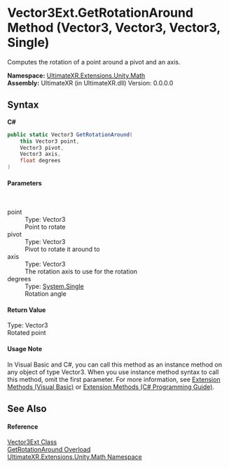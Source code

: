 # Vector3Ext.GetRotationAround Method (Vector3, Vector3, Vector3, Single)
 

Computes the rotation of a point around a pivot and an axis.

**Namespace:**&nbsp;<a href="N_UltimateXR_Extensions_Unity_Math">UltimateXR.Extensions.Unity.Math</a><br />**Assembly:**&nbsp;UltimateXR (in UltimateXR.dll) Version: 0.0.0.0

## Syntax

**C#**<br />
``` C#
public static Vector3 GetRotationAround(
	this Vector3 point,
	Vector3 pivot,
	Vector3 axis,
	float degrees
)
```


#### Parameters
&nbsp;<dl><dt>point</dt><dd>Type: Vector3<br />Point to rotate</dd><dt>pivot</dt><dd>Type: Vector3<br />Pivot to rotate it around to</dd><dt>axis</dt><dd>Type: Vector3<br />The rotation axis to use for the rotation</dd><dt>degrees</dt><dd>Type: <a href="https://docs.microsoft.com/dotnet/api/system.single" target="_blank" rel="noopener noreferrer">System.Single</a><br />Rotation angle</dd></dl>

#### Return Value
Type: Vector3<br />Rotated point

#### Usage Note
In Visual Basic and C#, you can call this method as an instance method on any object of type Vector3. When you use instance method syntax to call this method, omit the first parameter. For more information, see <a href="https://docs.microsoft.com/dotnet/visual-basic/programming-guide/language-features/procedures/extension-methods" target="_blank" rel="noopener noreferrer">Extension Methods (Visual Basic)</a> or <a href="https://docs.microsoft.com/dotnet/csharp/programming-guide/classes-and-structs/extension-methods" target="_blank" rel="noopener noreferrer">Extension Methods (C# Programming Guide)</a>.

## See Also


#### Reference
<a href="T_UltimateXR_Extensions_Unity_Math_Vector3Ext">Vector3Ext Class</a><br /><a href="Overload_UltimateXR_Extensions_Unity_Math_Vector3Ext_GetRotationAround">GetRotationAround Overload</a><br /><a href="N_UltimateXR_Extensions_Unity_Math">UltimateXR.Extensions.Unity.Math Namespace</a><br />